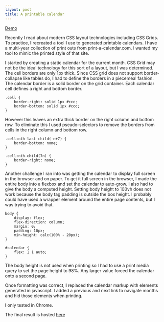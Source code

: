 ```yaml
---
layout: post
title: A printable calendar
---
```


[Demo](https://ryanohs.github.io/demos/Calendar.html)

Recently I read about modern CSS layout technologies including CSS Grids. To practice, I recreated a tool I use to generated printable calendars. I have a multi-year collection of print outs from print-a-calendar.com. I wanted my tool to mimic the printed style of that site.

I started by creating a static calendar for the current month. CSS Grid may not be the ideal technology for this sort of a layout, but I was determined. The cell borders are only 1px thick. Since CSS grid does not support border-collapse like tables do, I had to define the borders in a piecemeal fashion. The calendar border is a solid border on the grid container. Each calendar cell defines a right and bottom border.

    .cell {
        border-right: solid 1px #ccc;
        border-bottom: solid 1px #ccc;
    }

However this leaves an extra thick border on the right column and bottom row. To eliminate this I used pseudo-selectors to remove the borders from cells in the right column and bottom row.

    .cell:nth-last-child(-n+7) {
        border-bottom: none;
    }

    .cell:nth-child(7n) {
        border-right: none;
    }

Another challenge I ran into was getting the calendar to display full screen in the browser and on paper. To get it full screen in the browser, I made the entire body into a flexbox and set the calendar to auto-grow. I also had to give the body a computed height. Setting body height to 100vh does not work because the body tag padding is outside the box height. I probably could have used a wrapper element around the entire page contents, but I was trying to avoid that.

    body {
        display: flex;
        flex-direction: column;
        margin: 0;
        padding: 10px;
        min-height: calc(100% - 20px);
    }

    #calendar {
        flex: 1 1 auto;
    }

The body height is not used when printing so I had to use a print media query to set the page height to 98%. Any larger value forced the calendar onto a second page.

Once formatting was correct, I replaced the calendar markup with elements generated in javascript. I added a previous and next link to navigate months and hid those elements when printing.

I only tested in Chrome.

The final result is hosted [here](https://ryanohs.github.io/demos/Calendar.html)

